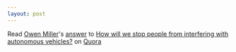 ```yaml
---
layout: post
---
```

<span class='quora-content-embed' data-name='How-will-we-stop-people-from-interfering-with-autonomous-vehicles/answer/Owen-Miller-3'>Read <a class='quora-content-link' data-width='560' data-height='260' href='https://www.quora.com/How-will-we-stop-people-from-interfering-with-autonomous-vehicles/answer/Owen-Miller-3' data-type='answer' data-id='108349380' data-key='4e19f6d47e1a6c4180993786cae04d0b' load-full-answer='False' data-embed='wnltgsq'><a href='https://www.quora.com/Owen-Miller-3'>Owen Miller</a>&#039;s <a href='/How-will-we-stop-people-from-interfering-with-autonomous-vehicles#ans108349380'>answer</a> to <a href='/How-will-we-stop-people-from-interfering-with-autonomous-vehicles' ref='canonical'><span class="rendered_qtext">How will we stop people from interfering with autonomous vehicles?</span></a></a> on <a href='https://www.quora.com'>Quora</a><script type="text/javascript" src="https://www.quora.com/widgets/content"></script></span>
